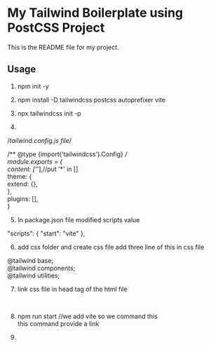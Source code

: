 # My Tailwind Boilerplate using PostCSS Project

This is the README file for my project.

## Usage

1. npm init -y

2. npm install -D tailwindcss postcss autoprefixer vite

3. npx tailwindcss init -p

4. 

/*tailwind.config.js  file*/

/** @type {import('tailwindcss').Config} */ <br>
module.exports = { <br>
  content: ['*'],//put '*'  in [] <br>
  theme: { <br>
    extend: {},<br>
  },<br>
  plugins: [],<br>
}<br>

5. In package.json file modified scripts value 

  "scripts": {
    "start": "vite"
  },

6. add css folder and create css file add three line of this in css file

@tailwind base; <br>
@tailwind components;<br>
@tailwind utilities;<br>

7. link css file in head tag of the html file

<link rel="stylesheet" href="css/main.css"> <br>

8. npm run start //we add vite so we command this <br>
this command provide a link <br>

9.

